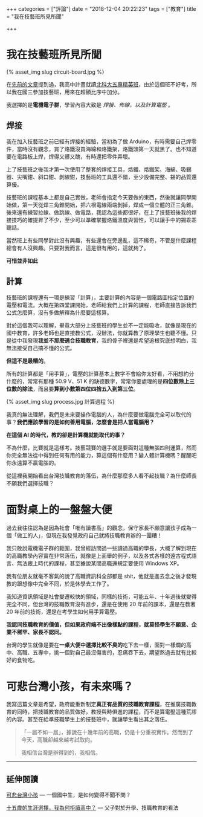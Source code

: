 +++
categories = ["評論"]
date = "2018-12-04 20:22:23"
tags = ["教育"]
title = "我在技藝班所見所聞"

+++

# 我在技藝班所見所聞

{% asset_img slug circuit-board.jpg %}

在[先前的文章](/2018/10/14/progression/)提到過，我高中計畫就讀[北科大五專精英班](https://myweb.ntut.edu.tw/~wwwoaa/entrance/fjcp/fjcp-5.html)，由於這個班不好考，所以我在國三參加技藝班，用來在超額比序中加分。

我選擇的是**電機電子群**，學習內容大致是 *焊接、佈線，以及計算電壓* 。

## 焊接

我在加入技藝班之前已經有焊接的經驗，當初為了做 Arduino，有時需要自己焊零件，當時沒有觀念，買了烙鐵沒買海綿和烙鐵架，烙鐵頭第一天就黑了。也不知道要在電路板上焊，焊得又髒又醜，有時還把零件弄壞。

上了技藝班之後我才第一次使用了整套的焊接工具，烙鐵、烙鐵架、海綿、吸錫器、尖嘴鉗、斜口鉗、剝線鉗，技藝班的工具還不錯，至少設備完整、錫的品質還算優。

技藝班的課程基本上都是自己實做，老師會指定今天要做的東西，然後就讓同學開始做，第一天從焊三角錐開始，把六根電線兩端剝掉，焊成一個立體的正三角錐。後來還有練習拉線、做跳線、做電路，我認為這些都很好，在上了技藝班後我的焊接技巧的確提昇了不少，至少可以準確掌握烙鐵溫度與習性，可以讓手中的錫乖乖聽話。

當然班上有些同學對此沒有興趣，有些還會在旁邊亂，這不稀奇，不管是什麼課程總會有人沒興趣。只要對我而言，這是很有用的，這就夠了。

**可惜並非如此**

## 計算

技藝班的課程還有一環是練習「計算」，主要計算的內容是一個電路圖指定位置的電壓和電流。大概在第四堂課開始，老師給我們上計算的課程，老師直接告訴我們公式怎麼算，沒有多做解釋為什麼要這樣算。

對於這個我可以理解，畢竟大部分上技藝班的學生並不一定能吸收，就像是現在的國中教育，許多老師也是直接教公式，沒辦法，你就算教了原理學生也聽不懂。只是從中我發現**我並不那麼適合技職教育**，我的骨子裡還是希望追根究底想明白，我無法接受自己搞不懂的公式。

**但這不是最糟的**。

所有的計算都是「用手算」，電壓的計算基本上數字不會給你太好看，不用想約分什麼的，常常有那種 50.9 V、51 K 的缺德數字，常常你要處理的是**四位數除上三位數的除法**，而且要**算到小數第四位四捨五入到第三位**。

{% asset_img slug process.jpg 計算過程 %}

我真的無法理解，我們是未來要操作電腦的人，為什麼要做電腦完全可以取代的事？**我們應該學習的是如何善用電腦，怎麼會是把人當電腦用？**

**在這個 AI 的時代，教的卻是計算機就能取代的事？**

不為什麼，比賽就是這樣考。技藝競賽的選手就是要面對這種無腦四則運算，然而你完全無法從中得到任何有用的能力，算這個有什麼用？變人體計算機嗎？醒醒吧你永遠算不贏電腦的。

從這裡我開始看出台灣技職教育的落伍，為什麼那麼多人看不起技職？為什麼師長不願我們選擇技職？

# 面對桌上的一盤盤大便

過去我往往認為是因為社會「唯有讀書高」的觀念，保守家長不願意讓孩子成為一個「做工的人」，但現在我發覺政府自己就將技職教育辦的一團糟！

我只敢說電機電子群的範圍，我曾經訪問過一些讀過高職的學長，大概了解到現在的高職教學內容實在非常落伍，就像是上面舉的例子，以及各式各樣的遠古程式語言、無法跟上時代的課程，甚至據說某間高職還規定要使用 Windows XP。

我有位朋友就毫不客氣的說了高職資訊科全部都是 shit，他就是進去念之後才發現教的跟想像中完全不同，於是休學去工作了。

我知道資訊領域是社會變遷較快的領域，同樣的技術，可能五年、十年過後就變得完全不同，但台灣的技職教育沒有進步，還是在使用 20 年前的課本，還是在教著 20 年前的技術，還是在考學生如何用手算電壓。

**我認同技職教育的價值，但如果政府端不出像樣點的課程，就莫怪學生不願意、企業不稀罕、家長不認同。**

台灣的學生就像是要在**一桌大便中選擇比較不臭的**吃下去一樣，面對一樣爛的高中、高職、五專中，挑一個對自己最沒傷害的，忍痛吞下去，期望熬過去就有比較好的食物吃。

# 可悲台灣小孩，有未來嗎？

我寫這篇文章是希望，政府能重新制定**真正有品質的技職教育課程**，在推廣技職教育的同時，把技職教育的品質做好，教授與時俱進的課程，而不是算電壓這種荒謬的內容。甚至在給準技職學生上的技藝班中，就讓學生看出其之落伍。

> 「一屆不如一屆」，據說在十幾年前的高職，仍是十分重視實作。然而到了今天，高職卻越來越考試取向。
>
> 我相信台灣是辦得到的，我相信。

***

## 延伸閱讀

[可悲台灣小孩](/2018/10/14/poor-Taiwanese-kid/) — 一個國中生，是如何變得不聞不問？

[十五歲的生涯選擇，我為何拒讀高中？](/2018/10/14/progression/) — 父子對於升學、技職教育的看法
